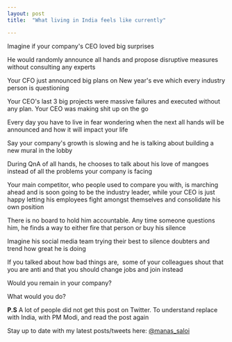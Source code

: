 ```yaml
---
layout: post
title:  "What living in India feels like currently"

---
```


Imagine if your company's CEO loved big surprises

He would randomly announce all hands and propose disruptive measures without consulting any experts

Your CFO just announced big plans on New year's eve which every industry person is questioning

Your CEO's last 3 big projects were massive failures and executed without any plan. Your CEO was making shit up on the go

Every day you have to live in fear wondering when the next all hands will be announced and how it will impact your life

Say your company's growth is slowing and he is talking about building a new mural in the lobby

During QnA of all hands, he chooses to talk about his love of mangoes instead of all the problems your company is facing

Your main competitor, who people used to compare you with, is marching ahead and is soon going to be the industry leader, while your CEO is just happy letting his employees fight amongst themselves and consolidate his own position

There is no board to hold him accountable. Any time someone questions him, he finds a way to either fire that person or buy his silence

Imagine his social media team trying their best to silence doubters and trend how great he is doing

If you talked about how bad things are,  some of your colleagues shout that you are anti <insert name of your company> and that you should change jobs and join <insert another company which is far shittier> instead

Would you remain in your company?

What would you do?

**P.S** A lot of people did not get this post on Twitter. To understand replace <your company> with India, <CEO> with PM Modi, and read the post again

Stay up to date with my latest posts/tweets here: [@manas_saloi](http://twitter.com/manas_saloi)
